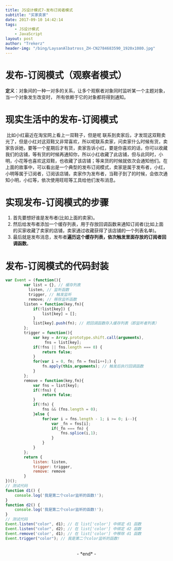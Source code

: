 ```yaml
---
title: JS设计模式7-发布订阅者模式
subtitle: "买家卖家"
date: 2017-09-10 14:42:14
tags: 
	- JS设计模式
	- JavaScript
layout: post
author: "Trekerz"
header-img: "/bing/LaysanAlbatross_ZH-CN2784683590_1920x1080.jpg"
---
```


# **发布-订阅模式（观察者模式）**

**定义**：对象间的一种一对多的关系，让多个观察者对象同时监听某一个主题对象，当一个对象发生改变时，
所有依赖于它的对象都将得到通知。

# **现实生活中的发布-订阅模式**

​    比如小红最近在淘宝网上看上一双鞋子，但是呢 联系到卖家后，才发现这双鞋卖光了，但是小红对这双鞋又非常喜欢，所以呢联系卖家，问卖家什么时候有货，卖家告诉她，要等一个星期后才有货，卖家告诉小红，要是你喜欢的话，你可以收藏我们的店铺，等有货的时候再通知你，所以小红收藏了此店铺，但与此同时，小明，小花等也喜欢这双鞋，也收藏了该店铺；等来货的时候就依次会通知他们。
​    在上面的故事中，可以看出是一个典型的发布订阅模式，卖家是属于发布者，小红，小明等属于订阅者，订阅该店铺，卖家作为发布者，当鞋子到了的时候，会依次通知小明，小红等，依次使用旺旺等工具给他们发布消息。

# **实现发布-订阅模式的步骤**

1. 首先要想好谁是发布者(比如上面的卖家)。
2. 然后给发布者添加一个缓存列表，用于存放回调函数来通知订阅者(比如上面的买家收藏了卖家的店铺，卖家通过收藏获得了该店铺的一个列表名单)。
3. 最后就是发布消息，发布者**遍历这个缓存列表，依次触发里面存放的订阅者回调函数**。

# **发布-订阅模式的代码封装**

```js
var Event = (function(){
		var list = {}, // 缓存列表
		  listen, // 监听函数
		  trigger, // 触发监听
		  remove; // 移除监听函数
		listen = function(key,fn){
			if(!list[key]) {
				list[key] = [];
			}
			list[key].push(fn); // 把回调函数存入缓存列表（即监听者列表）
		};
		trigger = function(){
			var key = Array.prototype.shift.call(arguments),
				 fns = list[key];
			if(!fns || fns.length === 0) {
				return false;
			}
			for(var i = 0, fn; fn = fns[i++];) {
				fn.apply(this,arguments); // 触发后执行回调函数
			}
		};
		remove = function(key,fn){
			var fns = list[key];
			if(!fns) {
				return false;
			}
			if(!fn) {
				fns && (fns.length = 0);
			}else {
				for(var i = fns.length - 1; i >= 0; i--){
					var _fn = fns[i];
					if(_fn === fn) {
						fns.splice(i,1);
					}
				}
			}
		};
		return {
			listen: listen,
			trigger: trigger,
			remove: remove
		}
})();
// 测试代码
function d1() {
	console.log('我是第二个color监听的函数!'); 
}
function d2() {
	console.log('我是第二个color监听的函数!');
}
// 测试代码
Event.listen("color", d1); // 在 list['color'] 中绑定 d1 函数
Event.listen("color", d2); // 在 list['color'] 中绑定 d2 函数
Event.remove('color', d1); // 在 list['color'] 中移除 d1 函数
Event.trigger("color"); // 我是第二个color监听的函数!
```

<br/>

<center>-&nbsp;*end*&nbsp;-</center>

<br/>